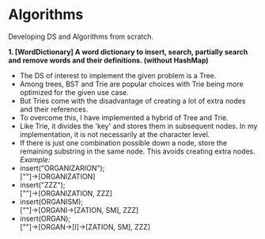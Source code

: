 # Algorithms
Developing DS and Algorithms from scratch.

**1. [WordDictionary] A word dictionary to insert, search, partially search and remove words and their definitions. (without HashMap)**
- The DS of interest to implement the given problem is a Tree.
- Among trees, BST and Trie are popular choices with Trie being more optimized for the given use case.
- But Tries come with the disadvantage of creating a lot of extra nodes and their references.
- To overcome this, I have implemented a hybrid of Tree and Trie.
- Like Trie, it divides the 'key' and stores them in subsequent nodes. In my implementation, it is not necessarily at the character level.
- If there is just one combination possible down a node, store the remaining substring in the same node. This avoids creating extra nodes.\
_Example:_
- insert("ORGANIZARION");\
  [""]->[ORGANIZATION]
- insert("ZZZ");\
  [""]->[ORGANIZATION, ZZZ]
- insert(ORGANISM);\
  [""]->[ORGANI->[ZATION, SM], ZZZ]
- insert(ORGAN);\
  [""]->[ORGAN->[I]->[ZATION, SM], ZZZ]

